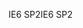 <span data-ttu-id="55700-101">IE6 SP2</span><span class="sxs-lookup"><span data-stu-id="55700-101">IE6 SP2</span></span>